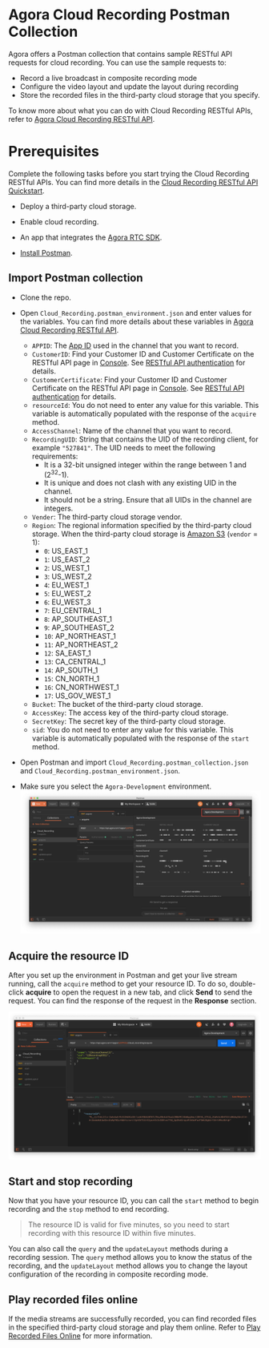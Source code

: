 # Agora Cloud Recording Postman Collection

Agora offers a Postman collection that contains sample RESTful API requests for cloud recording. You can use the sample requests to:

- Record a live broadcast in composite recording mode
- Configure the video layout and update the layout during recording
- Store the recorded files in the third-party cloud storage that you specify.

To know more about what you can do with Cloud Recording RESTful APIs, refer to [Agora Cloud Recording RESTful API](https://docs.agora.io/en/cloud-recording/cloud_recording_api_rest?platform=All%20Platforms).

# Prerequisites

Complete the following tasks before you start trying the Cloud Recording RESTful APIs. You can find more details in the [Cloud Recording RESTful API Quickstart](https://docs.agora.io/en/cloud-recording/cloud_recording_rest?platform=All%20Platforms).

- Deploy a third-party cloud storage.

- Enable cloud recording.

- An app that integrates the [Agora RTC SDK](https://docs.agora.io/en/Agora%20Platform/terms?platform=All%20Platforms#rtc-sdk).
- [Install Postman](https://www.getpostman.com/downloads/).

## Import Postman collection

- Clone the repo.

- Open `Cloud_Recording.postman_environment.json` and enter values for the variables. You can find more details about these variables in [Agora Cloud Recording RESTful API](https://docs.agora.io/en/cloud-recording/cloud_recording_api_rest?platform=All%20Platforms).

  - `APPID`: The [App ID](https://docs.agora.io/en/Agora%20Platform/terms?platform=All%20Platforms#a-nameappidaapp-id) used in the channel that you want to record.
  - `CustomerID`: Find your Customer ID and Customer Certificate on the RESTful API page in [Console](https://console.agora.io/). See [RESTful API authentication](https://docs.agora.io/en/faq/restful_authentication) for details.
  - `CustomerCertificate`: Find your Customer ID and Customer Certificate on the RESTful API page in [Console](https://console.agora.io/). See [RESTful API authentication](https://docs.agora.io/en/faq/restful_authentication) for details.
  - `resourceId`: You do not need to enter any value for this variable. This variable is automatically populated with the response of the `acquire` method.
  - `AccessChannel`: Name of the channel that you want to record.
  - `RecordingUID`: String that contains the UID of the recording client, for example `"527841"`. The UID needs to meet the following requirements:
    - It is a 32-bit unsigned integer within the range between 1 and (2<sup>32</sup>-1).
    - It is unique and does not clash with any existing UID in the channel.
    - It should not be a string. Ensure that all UIDs in the channel are integers.
  - `Vender`: The third-party cloud storage vendor.
  - `Region`: The regional information specified by the third-party cloud storage. When the third-party cloud storage is [Amazon S3](https://aws.amazon.com/s3/?nc1=h_ls) (`vendor` = 1):
      - `0`: US_EAST_1
      - `1`: US_EAST_2
      - `2`: US_WEST_1
      - `3`: US_WEST_2
      - `4`: EU_WEST_1
      - `5`: EU_WEST_2
      - `6`: EU_WEST_3
      - `7`: EU_CENTRAL_1
      - `8`: AP_SOUTHEAST_1
      - `9`: AP_SOUTHEAST_2
      - `10`: AP_NORTHEAST_1
      - `11`: AP_NORTHEAST_2
      - `12`: SA_EAST_1
      - `13`: CA_CENTRAL_1
      - `14`: AP_SOUTH_1
      - `15`: CN_NORTH_1
      - `16`: CN_NORTHWEST_1
      - `17`: US_GOV_WEST_1
  - `Bucket`: The bucket of the third-party cloud storage.
  - `AccessKey`: The access key of the third-party cloud storage.
  - `SecretKey`: The secret key of the third-party cloud storage.
  - `sid`: You do not need to enter any value for this variable. This variable is automatically populated with the response of the `start` method.
- Open Postman and import `Cloud_Recording.postman_collection.json` and `Cloud_Recording.postman_environment.json`.
- Make sure you select the `Agora-Development` environment.
![img](./pics/select_env.png)




## Acquire the resource ID

After you set up the environment in Postman and get your live stream running, call the `acquire` method to get your resource ID. To do so, double-click **acquire** to open the request in a new tab, and click **Send** to send the request. You can find the response of the request in the **Response** section.

![img](./pics/acquire_response.png)

## Start and stop recording

Now that you have your resource ID, you can call the `start` method to begin recording and the `stop` method to end recording.

> The resource ID is valid for five minutes, so you need to start recording with this resource ID within five minutes.

You can also call the `query` and the `updateLayout` methods during a recording session. The `query` method allows you to know the status of the recording, and the `updateLayout` method allows you to change the layout configuration of the recording in composite recording mode. 



## Play recorded files online

If the media streams are successfully recorded, you can find recorded files in the specified third-party cloud storage and play them online. Refer to [Play Recorded Files Online](https://docs.agora.io/en/cloud-recording/cloud_recording_onlineplay?platform=All%20Platforms) for more information.

